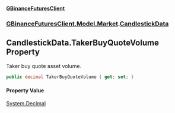 #### [GBinanceFuturesClient](./index.md 'index')
### [GBinanceFuturesClient.Model.Market](./GBinanceFuturesClient-Model-Market.md 'GBinanceFuturesClient.Model.Market').[CandlestickData](./GBinanceFuturesClient-Model-Market-CandlestickData.md 'GBinanceFuturesClient.Model.Market.CandlestickData')
## CandlestickData.TakerBuyQuoteVolume Property
Taker buy quote asset volume.  
```csharp
public decimal TakerBuyQuoteVolume { get; set; }
```
#### Property Value
[System.Decimal](https://docs.microsoft.com/en-us/dotnet/api/System.Decimal 'System.Decimal')  
